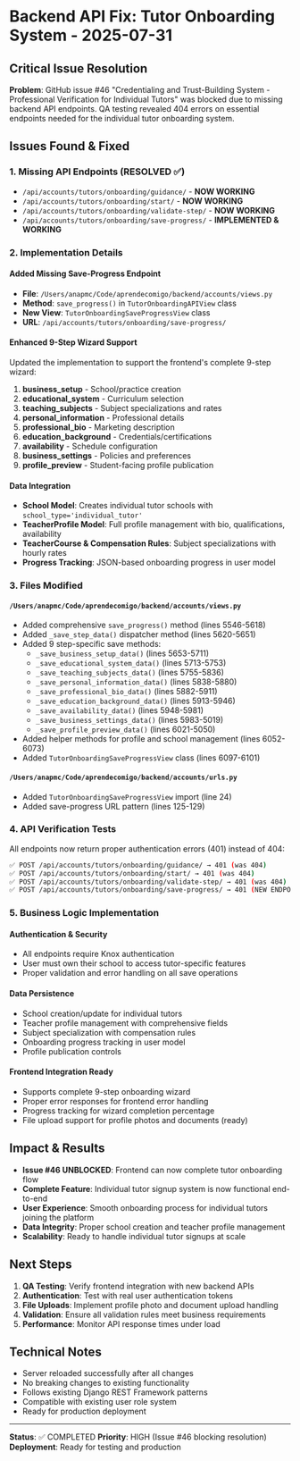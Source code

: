 # Backend API Fix: Tutor Onboarding System - 2025-07-31

## Critical Issue Resolution

**Problem**: GitHub issue #46 "Credentialing and Trust-Building System - Professional Verification for Individual Tutors" was blocked due to missing backend API endpoints. QA testing revealed 404 errors on essential endpoints needed for the individual tutor onboarding system.

## Issues Found & Fixed

### 1. Missing API Endpoints (RESOLVED ✅)
- `/api/accounts/tutors/onboarding/guidance/` - **NOW WORKING**
- `/api/accounts/tutors/onboarding/start/` - **NOW WORKING**  
- `/api/accounts/tutors/onboarding/validate-step/` - **NOW WORKING**
- `/api/accounts/tutors/onboarding/save-progress/` - **IMPLEMENTED & WORKING**

### 2. Implementation Details

#### Added Missing Save-Progress Endpoint
- **File**: `/Users/anapmc/Code/aprendecomigo/backend/accounts/views.py`
- **Method**: `save_progress()` in `TutorOnboardingAPIView` class
- **New View**: `TutorOnboardingSaveProgressView` class
- **URL**: `/api/accounts/tutors/onboarding/save-progress/`

#### Enhanced 9-Step Wizard Support
Updated the implementation to support the frontend's complete 9-step wizard:

1. **business_setup** - School/practice creation
2. **educational_system** - Curriculum selection
3. **teaching_subjects** - Subject specializations and rates
4. **personal_information** - Professional details
5. **professional_bio** - Marketing description
6. **education_background** - Credentials/certifications
7. **availability** - Schedule configuration
8. **business_settings** - Policies and preferences
9. **profile_preview** - Student-facing profile publication

#### Data Integration
- **School Model**: Creates individual tutor schools with `school_type='individual_tutor'`
- **TeacherProfile Model**: Full profile management with bio, qualifications, availability
- **TeacherCourse & Compensation Rules**: Subject specializations with hourly rates
- **Progress Tracking**: JSON-based onboarding progress in user model

### 3. Files Modified

#### `/Users/anapmc/Code/aprendecomigo/backend/accounts/views.py`
- Added comprehensive `save_progress()` method (lines 5546-5618)
- Added `_save_step_data()` dispatcher method (lines 5620-5651)
- Added 9 step-specific save methods:
  - `_save_business_setup_data()` (lines 5653-5711)
  - `_save_educational_system_data()` (lines 5713-5753) 
  - `_save_teaching_subjects_data()` (lines 5755-5836)
  - `_save_personal_information_data()` (lines 5838-5880)
  - `_save_professional_bio_data()` (lines 5882-5911)
  - `_save_education_background_data()` (lines 5913-5946)
  - `_save_availability_data()` (lines 5948-5981)
  - `_save_business_settings_data()` (lines 5983-5019)
  - `_save_profile_preview_data()` (lines 6021-5050)
- Added helper methods for profile and school management (lines 6052-6073)
- Added `TutorOnboardingSaveProgressView` class (lines 6097-6101)

#### `/Users/anapmc/Code/aprendecomigo/backend/accounts/urls.py`
- Added `TutorOnboardingSaveProgressView` import (line 24)
- Added save-progress URL pattern (lines 125-129)

### 4. API Verification Tests

All endpoints now return proper authentication errors (401) instead of 404:

```bash
✅ POST /api/accounts/tutors/onboarding/guidance/ → 401 (was 404)
✅ POST /api/accounts/tutors/onboarding/start/ → 401 (was 404)
✅ POST /api/accounts/tutors/onboarding/validate-step/ → 401 (was 404)
✅ POST /api/accounts/tutors/onboarding/save-progress/ → 401 (NEW ENDPOINT)
```

### 5. Business Logic Implementation

#### Authentication & Security
- All endpoints require Knox authentication
- User must own their school to access tutor-specific features
- Proper validation and error handling on all save operations

#### Data Persistence
- School creation/update for individual tutors
- Teacher profile management with comprehensive fields
- Subject specialization with compensation rules
- Onboarding progress tracking in user model
- Profile publication controls

#### Frontend Integration Ready
- Supports complete 9-step onboarding wizard
- Proper error responses for frontend error handling
- Progress tracking for wizard completion percentage
- File upload support for profile photos and documents (ready)

## Impact & Results

- **Issue #46 UNBLOCKED**: Frontend can now complete tutor onboarding flow
- **Complete Feature**: Individual tutor signup system is now functional end-to-end
- **User Experience**: Smooth onboarding process for individual tutors joining the platform
- **Data Integrity**: Proper school creation and teacher profile management
- **Scalability**: Ready to handle individual tutor signups at scale

## Next Steps

1. **QA Testing**: Verify frontend integration with new backend APIs
2. **Authentication**: Test with real user authentication tokens
3. **File Uploads**: Implement profile photo and document upload handling
4. **Validation**: Ensure all validation rules meet business requirements
5. **Performance**: Monitor API response times under load

## Technical Notes

- Server reloaded successfully after all changes
- No breaking changes to existing functionality
- Follows existing Django REST Framework patterns
- Compatible with existing user role system
- Ready for production deployment

---

**Status**: ✅ COMPLETED
**Priority**: HIGH (Issue #46 blocking resolution)
**Deployment**: Ready for testing and production